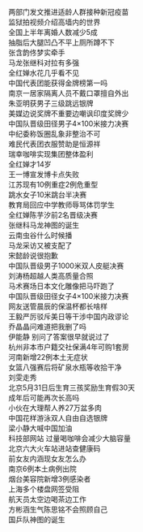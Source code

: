 两部门发文推进适龄人群接种新冠疫苗  
监狱拍视频介绍高墙内的世界  
全国上半年离婚人数减少5成  
抽脂后大腿凹凸不平上厕所蹲不下  
张含韵佟梦实牵手  
马龙张继科对拉有多强  
全红婵水花几乎看不见  
中国代表团能获得金牌榜第一吗  
南京一居家隔离人员不戴口罩擅自外出  
朱亚明获男子三级跳远银牌  
美媒边说奖牌不重要边嘲讽印度奖牌少  
中国队晋级田径男子4×100米接力决赛  
中纪委称饭圈乱象非整治不可  
难民代表团衣服赞助是恒源祥  
瑞幸咖啡实现集团整体盈利  
全红婵才14岁  
王一博宣发博卡点失败  
江苏现有10例重症2例危重型  
跳水女子10米跳台半决赛  
教育局回应中学教师辱骂体罚学生  
全红婵陈芋汐前2名晋级决赛  
张继科马龙神图的诞生  
云南虫谷什么时候播  
马龙采访又被支配了  
宋懿龄说很抱歉  
中国队晋级男子1000米双人皮艇决赛  
刘涛杨超越人类高质量合照  
马术赛场日本文化雕像把马吓跑了  
中国队晋级田径女子4×100米接力决赛  
网友送管晨辰的保温杯都长啥样  
王毅严厉驳斥美日等干涉中国内政谬论  
乔晶晶问难道把我删了吗  
伊能静 别问了答案很早就说过了  
杭州非本市户籍交社保满4年可购1套房  
河南新增22例本土无症状  
女篮八强赛后将矿泉水瓶等收拾干净  
刘雯走秀  
北京5月31日后生育三孩奖励生育假30天  
成年后可能再次长高吗  
小伙在大理帮人养27万盆多肉  
中国花样游泳双人自由自选银牌  
梁小静大喊中国加油  
科技部网站 过量喝咖啡会减少大脑容量  
北京六大火车站进站查健康码  
前女友内涵现女友怎么办  
南京6例本土病例出院  
烟台美容院新增3例感染者  
上海多个楼盘网签受阻  
航天员太空边喝茶边工作  
方彬涵生气陈思铭不会照顾自己  
国乒队神图的诞生  
